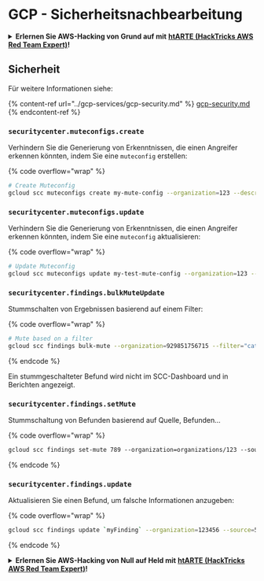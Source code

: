 # GCP - Sicherheitsnachbearbeitung

<details>

<summary><strong>Erlernen Sie AWS-Hacking von Grund auf mit</strong> <a href="https://training.hacktricks.xyz/courses/arte"><strong>htARTE (HackTricks AWS Red Team Expert)</strong></a><strong>!</strong></summary>

Andere Möglichkeiten, HackTricks zu unterstützen:

* Wenn Sie Ihr **Unternehmen in HackTricks beworben sehen möchten** oder **HackTricks im PDF-Format herunterladen möchten**, überprüfen Sie die [**ABONNEMENTPLÄNE**](https://github.com/sponsors/carlospolop)!
* Holen Sie sich das [**offizielle PEASS & HackTricks-Merch**](https://peass.creator-spring.com)
* Entdecken Sie [**The PEASS Family**](https://opensea.io/collection/the-peass-family), unsere Sammlung exklusiver [**NFTs**](https://opensea.io/collection/the-peass-family)
* **Treten Sie der** 💬 [**Discord-Gruppe**](https://discord.gg/hRep4RUj7f) oder der [**Telegram-Gruppe**](https://t.me/peass) bei oder **folgen** Sie uns auf **Twitter** 🐦 [**@hacktricks\_live**](https://twitter.com/hacktricks\_live)**.**
* **Teilen Sie Ihre Hacking-Tricks, indem Sie PRs an die** [**HackTricks**](https://github.com/carlospolop/hacktricks) und [**HackTricks Cloud**](https://github.com/carlospolop/hacktricks-cloud) github Repositories einreichen.

</details>

## Sicherheit

Für weitere Informationen siehe:

{% content-ref url="../gcp-services/gcp-security.md" %}
[gcp-security.md](../gcp-services/gcp-security.md)
{% endcontent-ref %}

### `securitycenter.muteconfigs.create`

Verhindern Sie die Generierung von Erkenntnissen, die einen Angreifer erkennen könnten, indem Sie eine `muteconfig` erstellen:

{% code overflow="wrap" %}
```bash
# Create Muteconfig
gcloud scc muteconfigs create my-mute-config --organization=123 --description="This is a test mute config" --filter="category=\"XSS_SCRIPTING\""
```
### `securitycenter.muteconfigs.update`

Verhindern Sie die Generierung von Erkenntnissen, die einen Angreifer erkennen könnten, indem Sie eine `muteconfig` aktualisieren:

{% code overflow="wrap" %}
```bash
# Update Muteconfig
gcloud scc muteconfigs update my-test-mute-config --organization=123 --description="This is a test mute config" --filter="category=\"XSS_SCRIPTING\""
```
### `securitycenter.findings.bulkMuteUpdate`

Stummschalten von Ergebnissen basierend auf einem Filter:

{% code overflow="wrap" %}
```bash
# Mute based on a filter
gcloud scc findings bulk-mute --organization=929851756715 --filter="category=\"XSS_SCRIPTING\""
```
{% endcode %}

Ein stummgeschalteter Befund wird nicht im SCC-Dashboard und in Berichten angezeigt.

### `securitycenter.findings.setMute`

Stummschaltung von Befunden basierend auf Quelle, Befunden... 

{% code overflow="wrap" %}
```bash
gcloud scc findings set-mute 789 --organization=organizations/123 --source=456 --mute=MUTED
```
{% endcode %}

### `securitycenter.findings.update`

Aktualisieren Sie einen Befund, um falsche Informationen anzugeben:

{% code overflow="wrap" %}
```bash
gcloud scc findings update `myFinding` --organization=123456 --source=5678 --state=INACTIVE
```
{% endcode %}

<details>

<summary><strong>Erlernen Sie AWS-Hacking von Null auf Held mit</strong> <a href="https://training.hacktricks.xyz/courses/arte"><strong>htARTE (HackTricks AWS Red Team Expert)</strong></a><strong>!</strong></summary>

Andere Möglichkeiten, HackTricks zu unterstützen:

* Wenn Sie Ihr **Unternehmen in HackTricks beworben sehen möchten** oder **HackTricks im PDF-Format herunterladen möchten**, überprüfen Sie die [**ABONNEMENTPLÄNE**](https://github.com/sponsors/carlospolop)!
* Holen Sie sich das [**offizielle PEASS & HackTricks-Merchandise**](https://peass.creator-spring.com)
* Entdecken Sie [**The PEASS Family**](https://opensea.io/collection/the-peass-family), unsere Sammlung exklusiver [**NFTs**](https://opensea.io/collection/the-peass-family)
* **Treten Sie der** 💬 [**Discord-Gruppe**](https://discord.gg/hRep4RUj7f) oder der [**Telegram-Gruppe**](https://t.me/peass) bei oder **folgen** Sie uns auf **Twitter** 🐦 [**@hacktricks\_live**](https://twitter.com/hacktricks\_live)**.**
* **Teilen Sie Ihre Hacking-Tricks, indem Sie PRs an die** [**HackTricks**](https://github.com/carlospolop/hacktricks) und [**HackTricks Cloud**](https://github.com/carlospolop/hacktricks-cloud) github Repositories einreichen.

</details>
